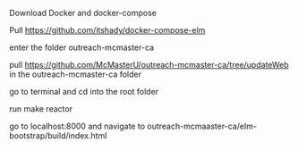 Download Docker and docker-compose

Pull https://github.com/itshady/docker-compose-elm

enter the folder outreach-mcmaster-ca

pull https://github.com/McMasterU/outreach-mcmaster-ca/tree/updateWeb in the outreach-mcmaster-ca folder

go to terminal and cd into the root folder

run make reactor

go to localhost:8000 and navigate to outreach-mcmaaster-ca/elm-bootstrap/build/index.html